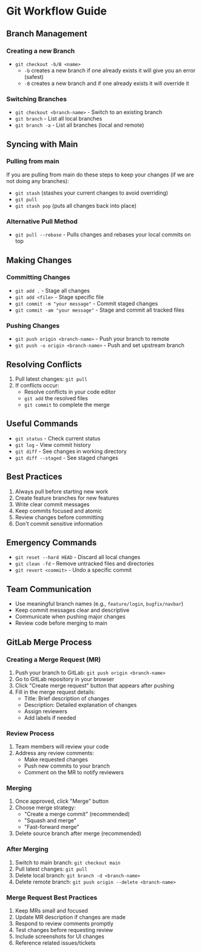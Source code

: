 # Git Workflow Guide

## Branch Management
### Creating a new Branch
- `git checkout -b/B <name>`
    - `-b` creates a new branch if one already exists it will give you an error (safest)
    - `-B` creates a new branch and if one already exists it will override it

### Switching Branches
- `git checkout <branch-name>` - Switch to an existing branch
- `git branch` - List all local branches
- `git branch -a` - List all branches (local and remote)

## Syncing with Main
### Pulling from main
If you are pulling from main do these steps to keep your changes (if we are not doing any branches):
- `git stash` (stashes your current changes to avoid overriding)
- `git pull`
- `git stash pop` (puts all changes back into place)

### Alternative Pull Method
- `git pull --rebase` - Pulls changes and rebases your local commits on top

## Making Changes
### Committing Changes
- `git add .` - Stage all changes
- `git add <file>` - Stage specific file
- `git commit -m "your message"` - Commit staged changes
- `git commit -am "your message"` - Stage and commit all tracked files

### Pushing Changes
- `git push origin <branch-name>` - Push your branch to remote
- `git push -u origin <branch-name>` - Push and set upstream branch

## Resolving Conflicts
1. Pull latest changes: `git pull`
2. If conflicts occur:
   - Resolve conflicts in your code editor
   - `git add` the resolved files
   - `git commit` to complete the merge

## Useful Commands
- `git status` - Check current status
- `git log` - View commit history
- `git diff` - See changes in working directory
- `git diff --staged` - See staged changes

## Best Practices
1. Always pull before starting new work
2. Create feature branches for new features
3. Write clear commit messages
4. Keep commits focused and atomic
5. Review changes before committing
6. Don't commit sensitive information

## Emergency Commands
- `git reset --hard HEAD` - Discard all local changes
- `git clean -fd` - Remove untracked files and directories
- `git revert <commit>` - Undo a specific commit

## Team Communication
- Use meaningful branch names (e.g., `feature/login`, `bugfix/navbar`)
- Keep commit messages clear and descriptive
- Communicate when pushing major changes
- Review code before merging to main

## GitLab Merge Process
### Creating a Merge Request (MR)
1. Push your branch to GitLab: `git push origin <branch-name>`
2. Go to GitLab repository in your browser
3. Click "Create merge request" button that appears after pushing
4. Fill in the merge request details:
   - Title: Brief description of changes
   - Description: Detailed explanation of changes
   - Assign reviewers
   - Add labels if needed

### Review Process
1. Team members will review your code
2. Address any review comments:
   - Make requested changes
   - Push new commits to your branch
   - Comment on the MR to notify reviewers

### Merging
1. Once approved, click "Merge" button
2. Choose merge strategy:
   - "Create a merge commit" (recommended)
   - "Squash and merge"
   - "Fast-forward merge"
3. Delete source branch after merge (recommended)

### After Merging
1. Switch to main branch: `git checkout main`
2. Pull latest changes: `git pull`
3. Delete local branch: `git branch -d <branch-name>`
4. Delete remote branch: `git push origin --delete <branch-name>`

### Merge Request Best Practices
1. Keep MRs small and focused
2. Update MR description if changes are made
3. Respond to review comments promptly
4. Test changes before requesting review
5. Include screenshots for UI changes
6. Reference related issues/tickets

